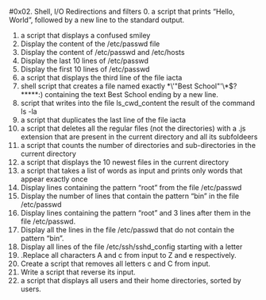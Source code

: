 #0x02. Shell, I/O Redirections and filters
0. a script that prints “Hello, World”, followed by a new line to the standard output.
1. a script that displays a confused smiley
2. Display the content of the /etc/passwd file
3. Display the content of /etc/passwd and /etc/hosts
4. Display the last 10 lines of /etc/passwd
5. Display the first 10 lines of /etc/passwd
6. a script that displays the third line of the file iacta
7.  shell script that creates a file named exactly \*\\'"Best School"\'\\*$\?\*\*\*\*\*:) containing the text Best School ending by a new line.
8.  script that writes into the file ls_cwd_content the result of the command ls -la
9. a script that duplicates the last line of the file iacta
10.  a script that deletes all the regular files (not the directories) with a .js extension that are present in the current directory and all its subfoldeers
11. a script that counts the number of directories and sub-directories in the current directory
12. a script that displays the 10 newest files in the current directory
13. a script that takes a list of words as input and prints only words that appear exactly once
14. Display lines containing the pattern “root” from the file /etc/passwd
15. Display the number of lines that contain the pattern “bin” in the file /etc/passwd
16. Display lines containing the pattern “root” and 3 lines after them in the file /etc/passwd.
17. Display all the lines in the file /etc/passwd that do not contain the pattern “bin”.
18. Display all lines of the file /etc/ssh/sshd_config starting with a letter
19. .Replace all characters A and c from input to Z and e respectively.
20. Create a script that removes all letters c and C from input.
21. Write a script that reverse its input.
22. a script that displays all users and their home directories, sorted by users.
